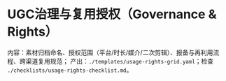 # UGC治理与复用授权（Governance & Rights）

内容：素材归档命名、授权范围（平台/时长/媒介/二次剪辑）、报备与再利用流程、跨渠道复用规范；
产出：`./templates/usage-rights-grid.yaml`；检查 `./checklists/usage-rights-checklist.md`。
